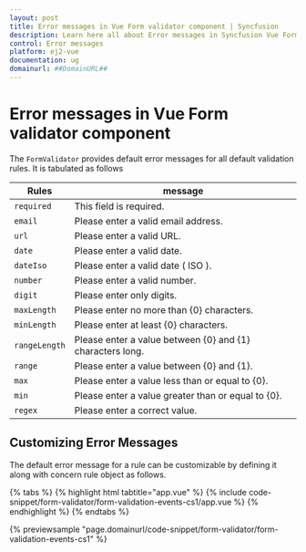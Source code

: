 ```yaml
---
layout: post
title: Error messages in Vue Form validator component | Syncfusion
description: Learn here all about Error messages in Syncfusion Vue Form validator component of Syncfusion Essential JS 2 and more.
control: Error messages 
platform: ej2-vue
documentation: ug
domainurl: ##DomainURL##
---
```


# Error messages in Vue Form validator component

The `FormValidator` provides default error messages for all default validation rules.
It is tabulated as follows

| Rules | message |
| ------------- | ------------- |
| `required` | This field is required. |
| `email` | Please enter a valid email address. |
| `url` | Please enter a valid URL. |
| `date` | Please enter a valid date. |
| `dateIso` | Please enter a valid date ( ISO ). |
| `number` | Please enter a valid number. |
| `digit` | Please enter only digits. |
| `maxLength` | Please enter no more than {0} characters. |
| `minLength` | Please enter at least {0} characters. |
| `rangeLength` | Please enter a value between {0} and {1} characters long. |
| `range` | Please enter a value between {0} and {1}. |
| `max` | Please enter a value less than or equal to {0}. |
| `min` | Please enter a value greater than or equal to {0}. |
| `regex` | Please enter a correct value. |

## Customizing Error Messages

The default error message for a rule can be customizable by defining it along with concern rule object as follows.

{% tabs %}
{% highlight html tabtitle="app.vue" %}
{% include code-snippet/form-validator/form-validation-events-cs1/app.vue %}
{% endhighlight %}
{% endtabs %}
        
{% previewsample "page.domainurl/code-snippet/form-validator/form-validation-events-cs1" %}

